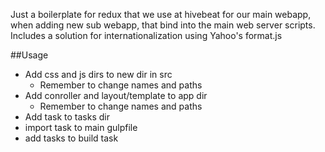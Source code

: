 Just a boilerplate for redux that we use at hivebeat for our main webapp, when adding new sub webapp, that bind into the main web server scripts. Includes a solution for internationalization using Yahoo's format.js

##Usage
- Add css and js dirs to new dir in src
  - Remember to change names and paths
- Add conroller and layout/template to app dir
  - Remember to change names and paths
- Add task to tasks dir
- import task to main gulpfile
- add tasks to build task

